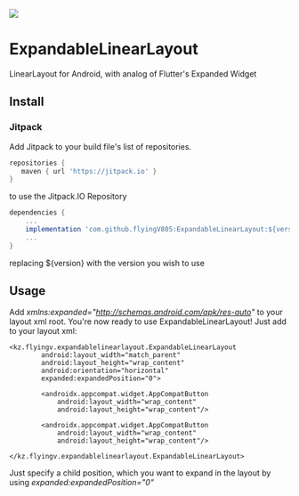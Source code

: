 [![](https://jitpack.io/v/flyingV805/ExpandableLinearLayout.svg)](https://jitpack.io/#flyingV805/ExpandableLinearLayout)

# ExpandableLinearLayout
LinearLayout for Android, with analog of Flutter's Expanded Widget

## Install

### Jitpack

Add Jitpack to your build file's list of repositories.

```groovy
repositories {
   maven { url 'https://jitpack.io' }
}
```

to use the Jitpack.IO Repository

```groovy
dependencies {
    ...
    implementation 'com.github.flyingV805:ExpandableLinearLayout:${version}'
    ...
}
```
replacing ${version} with the version you wish to use

## Usage

Add _xmlns:expanded="http://schemas.android.com/apk/res-auto"_ to your layout xml root.
You're now ready to use ExpandableLinearLayout! Just add to your layout xml:

    <kz.flyingv.expandablelinearlayout.ExpandableLinearLayout
            android:layout_width="match_parent"
            android:layout_height="wrap_content"
            android:orientation="horizontal"
            expanded:expandedPosition="0">

            <androidx.appcompat.widget.AppCompatButton
                android:layout_width="wrap_content"
                android:layout_height="wrap_content"/>

            <androidx.appcompat.widget.AppCompatButton
                android:layout_width="wrap_content"
                android:layout_height="wrap_content"/>

    </kz.flyingv.expandablelinearlayout.ExpandableLinearLayout>

Just specify a child position, which you want to expand in the layout by using _expanded:expandedPosition="0"_
